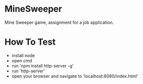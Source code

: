 # MineSweeper
Mine Sweeper game, assignment for a job application.

# How To Test
- install node
- open cmd
- run 'npm install http-server -g'
- run 'http-server'
- open your browser and navigate to 'localhost:8080/index.html'